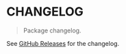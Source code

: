 # CHANGELOG

> Package changelog.

See [GitHub Releases](https://github.com/stdlib-js/utils-writable-property-names/releases) for the changelog.
